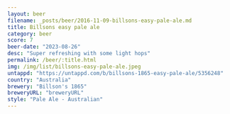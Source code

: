 ```yaml
---
layout: beer
filename: _posts/beer/2016-11-09-billsons-easy-pale-ale.md
title: Billsons easy pale ale
category: beer
score: 7
beer-date: "2023-08-26"
desc: "Super refreshing with some light hops"
permalink: /beer/:title.html
img: /img/list/billsons-easy-pale-ale.jpeg
untappd: "https://untappd.com/b/billsons-1865-easy-pale-ale/5356248"
country: "Australia"
brewery: "Billson's 1865"
breweryURL: "breweryURL"
style: "Pale Ale - Australian"
---
```

